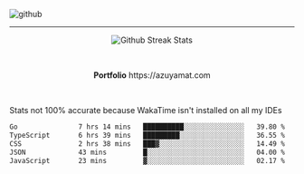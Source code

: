 ![github](https://media.discordapp.net/attachments/881363147364118528/1142610121697021952/background.png?width=1000&height=300)<br>
___
<p align="center">
  <img alt="Github Streak Stats" src="https://streak-stats.demolab.com?user=Azuyamat&theme=transparent&hide_border=true"/>
</p><br>
<p align="center">
      <strong>Portfolio</strong> https://azuyamat.com
</p><br>

Stats not 100% accurate because WakaTime isn't installed on all my IDEs
<!--START_SECTION:waka-->

```txt
Go               7 hrs 14 mins   ██████████░░░░░░░░░░░░░░░   39.80 %
TypeScript       6 hrs 39 mins   █████████░░░░░░░░░░░░░░░░   36.55 %
CSS              2 hrs 38 mins   ███▓░░░░░░░░░░░░░░░░░░░░░   14.49 %
JSON             43 mins         █░░░░░░░░░░░░░░░░░░░░░░░░   04.00 %
JavaScript       23 mins         ▓░░░░░░░░░░░░░░░░░░░░░░░░   02.17 %
```

<!--END_SECTION:waka-->
